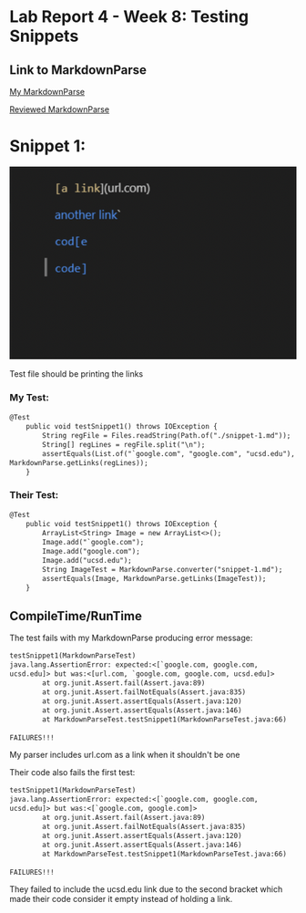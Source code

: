 # Lab Report 4 - Week 8: Testing Snippets


## Link to MarkdownParse

[My MarkdownParse](https://github.com/Alexander-Qinn/markdown-parse.git)

[Reviewed MarkdownParse](https://github.com/Alexander-Kourjanski/markdown-parse.git)

# Snippet 1: 

![Snippet1](snip1.png)

Test file should be printing the links

### My Test:
```
@Test
    public void testSnippet1() throws IOException {
        String regFile = Files.readString(Path.of("./snippet-1.md"));
        String[] regLines = regFile.split("\n");
        assertEquals(List.of("`google.com", "google.com", "ucsd.edu"), MarkdownParse.getLinks(regLines));
    }
```

### Their Test:
```
@Test
    public void testSnippet1() throws IOException {
        ArrayList<String> Image = new ArrayList<>();
        Image.add("`google.com");
        Image.add("google.com");
        Image.add("ucsd.edu");
        String ImageTest = MarkdownParse.converter("snippet-1.md");
        assertEquals(Image, MarkdownParse.getLinks(ImageTest));
    }
```

## CompileTime/RunTime 

The test fails with my MarkdownParse producing error message:
```
testSnippet1(MarkdownParseTest)
java.lang.AssertionError: expected:<[`google.com, google.com, ucsd.edu]> but was:<[url.com, `google.com, google.com, ucsd.edu]>
        at org.junit.Assert.fail(Assert.java:89)
        at org.junit.Assert.failNotEquals(Assert.java:835)
        at org.junit.Assert.assertEquals(Assert.java:120)
        at org.junit.Assert.assertEquals(Assert.java:146)
        at MarkdownParseTest.testSnippet1(MarkdownParseTest.java:66)

FAILURES!!!
```
My parser includes url.com as a link when it shouldn't be one



Their code also fails the first test: 
```
testSnippet1(MarkdownParseTest)
java.lang.AssertionError: expected:<[`google.com, google.com, ucsd.edu]> but was:<[`google.com, google.com]>
        at org.junit.Assert.fail(Assert.java:89)
        at org.junit.Assert.failNotEquals(Assert.java:835)
        at org.junit.Assert.assertEquals(Assert.java:120)
        at org.junit.Assert.assertEquals(Assert.java:146)
        at MarkdownParseTest.testSnippet1(MarkdownParseTest.java:66)

FAILURES!!!
```
They failed to include the ucsd.edu link due to the second bracket which made their code consider it empty instead of holding a link.
